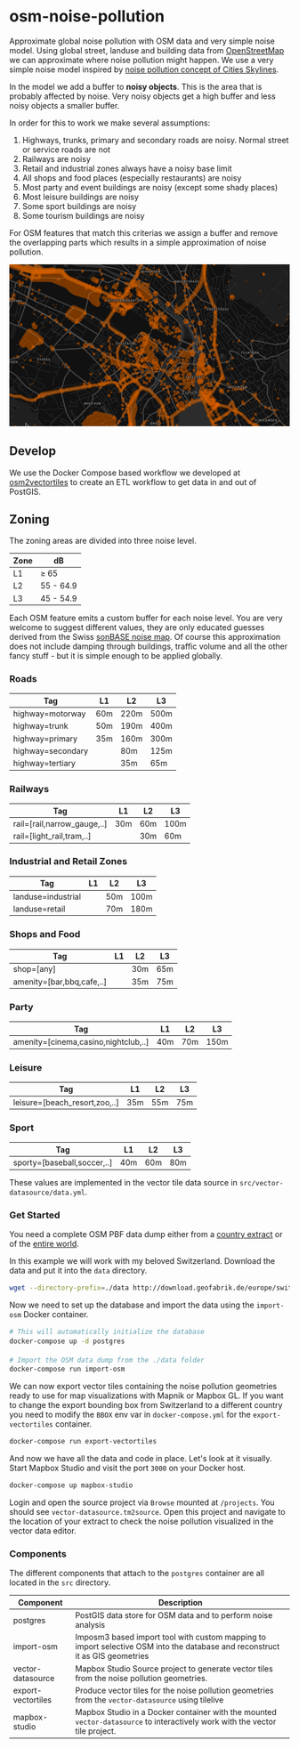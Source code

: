 # osm-noise-pollution

Approximate global noise pollution with OSM data and very simple noise model.
Using global street, landuse and building data from [OpenStreetMap](https://openstreetmap.org)
we can approximate where noise pollution might happen.
We use a very simple noise model inspired by [noise pollution concept of Cities Skylines](http://www.skylineswiki.com/Pollution#Noise_pollution).

In the model we add a buffer to **noisy objects**. This is the area that is probably affected by noise. Very noisy objects get a high buffer and less noisy objects a smaller buffer.

In order for this to work we make several assumptions:

1. Highways, trunks, primary and secondary roads are noisy. Normal street or service roads are not
2. Railways are noisy 
3. Retail and industrial zones always have a noisy base limit
4. All shops and food places (especially restaurants) are noisy
5. Most party and event buildings are noisy (except some shady places)
6. Most leisure buildings are noisy
7. Some sport buildings are noisy
8. Some tourism buildings are noisy

For OSM features that match this criterias we assign a buffer and remove the overlapping parts which results
in a simple approximation of noise pollution.

![Noise map of Zurich](noise_map.png)

## Develop

We use the Docker Compose based workflow we developed at [osm2vectortiles](https://github.com/osm2vectortiles/osm2vectortiles) to create an ETL workflow to get data in and out of PostGIS.

## Zoning

The zoning areas are divided into three noise level.

| Zone   | dB
|--------|-----------
| L1     | ≥ 65
| L2     | 55 - 64.9
| L3     | 45 - 54.9

Each OSM feature emits a custom buffer for each noise level.
You are very welcome to suggest different values, they are only educated guesses derived from the Swiss [sonBASE noise map](https://map.geo.admin.ch/?Y=716599.25&X=230992.54&zoom=8&bgLayer=ch.swisstopo.pixelkarte-grau&layers=ch.bafu.laerm-strassenlaerm_tag&layers_opacity=0.7&lang=de&topic=bafu). Of course this approximation does not include damping through buildings,
traffic volume and all the other fancy stuff - but it is simple enough to be applied globally.

### Roads

| Tag               | L1  | L2   | L3   |
|-------------------|-----|------|------|
| highway=motorway  | 60m | 220m | 500m |
| highway=trunk     | 50m | 190m | 400m |
| highway=primary   | 35m | 160m | 300m |
| highway=secondary |     | 80m  | 125m |
| highway=tertiary  |     | 35m  | 65m  |

### Railways

| Tag                         | L1  | L2   | L3   |
|-----------------------------|-----|------|------|
| rail=[rail,narrow_gauge,..] | 30m | 60m | 100m  |
| rail=[light_rail,tram,..]   |     | 30m | 60m   |

### Industrial and Retail Zones

| Tag               | L1  | L2   | L3   |
|-------------------|-----|------|------|
| landuse=industrial|     | 50m | 100m |
| landuse=retail    |     | 70m | 180m |

### Shops and Food

| Tag                       | L1  | L2   | L3   |
|---------------------------|-----|------|------|
| shop=[any]                |     | 30m | 65m |
| amenity=[bar,bbq,cafe,..] |     | 35m | 75m |

### Party

| Tag                                  | L1  | L2   | L3   |
|--------------------------------------|-----|------|------|
| amenity=[cinema,casino,nightclub,..] | 40m | 70m | 150m |


### Leisure

| Tag                           | L1  | L2   | L3   |
|-------------------------------|-----|------|------|
| leisure=[beach_resort,zoo,..] | 35m | 55m  | 75m  |

### Sport

| Tag                         | L1  | L2   | L3   |
|-----------------------------|-----|------|------|
| sporty=[baseball,soccer,..] | 40m | 60m  | 80m  |

These values are implemented in the vector tile data source in `src/vector-datasource/data.yml`.

### Get Started

You need a complete OSM PBF data dump either from a [country extract](http://download.geofabrik.de/index.html) or of the [entire world](http://planet.osm.org/).

In this example we will work with my beloved Switzerland. Download the data and put it into the `data` directory.

```bash
wget --directory-prefix=./data http://download.geofabrik.de/europe/switzerland-latest.osm.pbf
```

Now we need to set up the database and import the data using the `import-osm` Docker container.

```bash
# This will automatically initialize the database
docker-compose up -d postgres

# Import the OSM data dump from the ./data folder
docker-compose run import-osm
```

We can now export vector tiles containing the noise pollution geometries ready to
use for map visualizations with Mapnik or Mapbox GL.
If you want to change the export bounding box from Switzerland to a different
country you need to modify the `BBOX` env var in `docker-compose.yml`
for the `export-vectortiles` container.

```bash
docker-compose run export-vectortiles
```

And now we have all the data and code in place.
Let's look at it visually. Start Mapbox Studio and visit the port `3000` on your
Docker host.

```bash
docker-compose up mapbox-studio
```

Login and open the source project via `Browse` mounted at `/projects`. You should see `vector-datasource.tm2source`.
Open this project and navigate to the location of your extract to check the noise pollution visualized
in the vector data editor.

### Components

The different components that attach to the `postgres` container are all located in the `src` directory.

| Component         | Description
|-------------------|--------------------------------------------------------------
| postgres          | PostGIS data store for OSM data and to perform noise analysis
| import-osm        | Imposm3 based import tool with custom mapping to import selective OSM into the database and reconstruct it as GIS geometries
| vector-datasource | Mapbox Studio Source project to generate vector tiles from the noise pollution geometries.
| export-vectortiles| Produce vector tiles for the noise pollution geometries from the `vector-datasource` using tilelive
| mapbox-studio     | Mapbox Studio in a Docker container with the mounted `vector-datasource` to interactively work with the vector tile project.
